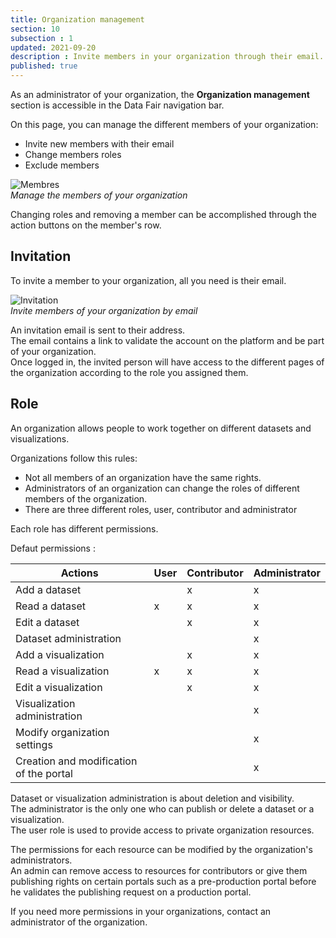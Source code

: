 ```yaml
---
title: Organization management
section: 10
subsection : 1
updated: 2021-09-20
description : Invite members in your organization through their email.
published: true
---
```


As an administrator of your organization, the **Organization management** section is accessible in the Data Fair navigation bar.

On this page, you can manage the different members of your organization:
* Invite new members with their email
* Change members roles
* Exclude members

![Membres](./images/user-guide-backoffice/orga-membres.jpg)  
*Manage the members of your organization*

Changing roles and removing a member can be accomplished through the action buttons on the member's row.

## Invitation

To invite a member to your organization, all you need is their email.

![Invitation](./images/user-guide-backoffice/orga-invitation.jpg)  
*Invite members of your organization by email*

An invitation email is sent to their address.  
The email contains a link to validate the account on the platform and be part of your organization.  
Once logged in, the invited person will have access to the different pages of the organization according to the role you assigned them.

## Role

An organization allows people to work together on different datasets and visualizations.


Organizations follow this rules:
* Not all members of an organization have the same rights.
* Administrators of an organization can change the roles of different members of the organization.
* There are three different roles, user, contributor and administrator

<p>
</p>

Each role has different permissions.

Defaut permissions :

| Actions | User  | Contributor | Administrator  |
| ----- | ---- | ---- | ---- |
| Add a dataset | | x | x |
| Read a dataset | x | x | x |
| Edit a dataset |  | x | x |
| Dataset administration  | |  | x |
| Add a visualization | | x | x |
| Read a visualization | x | x | x |
| Edit a visualization |  | x | x |
| Visualization administration | |  | x |
| Modify organization settings|  |  | x |
| Creation and modification of the portal |  |  | x |

Dataset or visualization administration is about deletion and visibility.  
The administrator is the only one who can publish or delete a dataset or a visualization.  
The user role is used to provide access to private organization resources.

The permissions for each resource can be modified by the organization's administrators.  
An admin can remove access to resources for contributors or give them publishing rights on certain portals such as a pre-production portal before he validates the publishing request on a production portal.

If you need more permissions in your organizations, contact an administrator of the organization.
